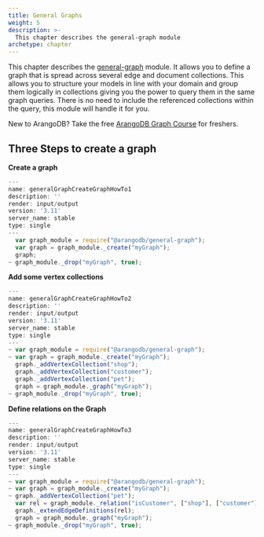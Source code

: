 ```yaml
---
title: General Graphs
weight: 5
description: >-
  This chapter describes the general-graph module
archetype: chapter
---
```

This chapter describes the [general-graph](../_index.md) module.
It allows you to define a graph that is spread across several edge and document collections.
This allows you to structure your models in line with your domain and group them logically in collections giving you the power to query them in the same graph queries.
There is no need to include the referenced collections within the query, this module will handle it for you.

New to ArangoDB? Take the free
[ArangoDB Graph Course](https://www.arangodb.com/arangodb-graph-course)
for freshers.

## Three Steps to create a graph

**Create a graph**

```js
---
name: generalGraphCreateGraphHowTo1
description: ''
render: input/output
version: '3.11'
server_name: stable
type: single
---
  var graph_module = require("@arangodb/general-graph");
  var graph = graph_module._create("myGraph");
  graph;
~ graph_module._drop("myGraph", true);
```

**Add some vertex collections**

```js
---
name: generalGraphCreateGraphHowTo2
description: ''
render: input/output
version: '3.11'
server_name: stable
type: single
---
~ var graph_module = require("@arangodb/general-graph");
~ var graph = graph_module._create("myGraph");
  graph._addVertexCollection("shop");
  graph._addVertexCollection("customer");
  graph._addVertexCollection("pet");
  graph = graph_module._graph("myGraph");
~ graph_module._drop("myGraph", true);
```

**Define relations on the Graph**

```js
---
name: generalGraphCreateGraphHowTo3
description: ''
render: input/output
version: '3.11'
server_name: stable
type: single
---
~ var graph_module = require("@arangodb/general-graph");
~ var graph = graph_module._create("myGraph");
~ graph._addVertexCollection("pet");
  var rel = graph_module._relation("isCustomer", ["shop"], ["customer"]);
  graph._extendEdgeDefinitions(rel);
  graph = graph_module._graph("myGraph");
~ graph_module._drop("myGraph", true);
```
